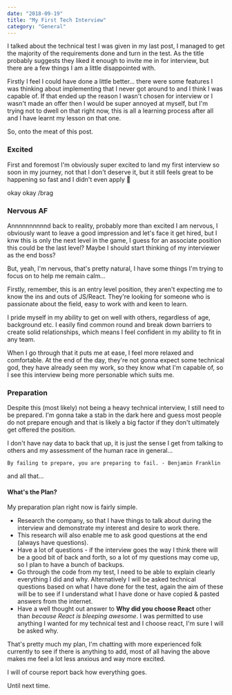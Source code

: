 ```yaml
---
date: "2018-09-19"
title: "My First Tech Interview"
category: "General"
---
```

I talked about the technical test I was given in my last post, I managed to get the majority of the requirements done and turn in the test. As the title probably suggests they liked it enough to invite me in for interview, but there are a few things I am a little disappointed with.

Firstly I feel I could have done a little better... there were some features I was thinking about implementing that I never got around to and I think I was capable of. If that ended up the reason I wasn't chosen for interview or I wasn't made an offer then I would be super annoyed at myself, but I'm trying not to dwell on that right now, this is all a learning process after all and I have learnt my lesson on that one.

So, onto the meat of this post.

### Excited 

First and foremost I'm obviously super excited to land my first interview so soon in my journey, not that I don't deserve it, but it still feels great to be happening so fast and I didn't even apply 🤣

okay okay /brag

### Nervous AF 

Annnnnnnnnnd back to reality, probably more than excited I am nervous, I obviously want to leave a good impression and let's face it get hired, but I knw this is only the next level in the game, I guess for an associate position this could be the last level? Maybe I should start thinking of my interviewer as the end boss?

But, yeah, I'm nervous, that's pretty natural, I have some things I'm trying to focus on to help me remain calm...

Firstly, remember, this is an entry level position, they aren't expecting me to know the ins and outs of JS/React. They're looking for someone who is passionate about the field, easy to work with and keen to learn.

I pride myself in my ability to get on well with others, regardless of age, background etc. I easily find common round and break down barriers to create solid relationships, which means I feel confident in my ability to fit in any team.

When I go through that it puts me at ease, I feel more relaxed and comfortable. At the end of the day, they're not gonna expect some technical god, they have already seen my work, so they know what I'm capable of, so I see this interview being more personable which suits me.

### Preparation 

Despite this (most likely) not being a heavy technical interview, I still need to be prepared. I'm gonna take a stab in the dark here and guess most people do not prepare enough and that is likely a big factor if they don't ultimately get offered the position.

I don't have nay data to back that up, it is just the sense I get from talking to others and my assessment of the human race in general...

```
By failing to prepare, you are preparing to fail. - Benjamin Franklin
```

and all that...

#### What's the Plan? 

My preparation plan right now is fairly simple.

- Research the company, so that I have things to talk about during the interview and demonstrate my interest and desire to work there.
- This research will also enable me to ask good questions at the end (always have questions).
- Have a lot of questions - if the interview goes the way I think there will be a good bit of back and forth, so a lot of my questions may come up, so I plan to have a bunch of backups.
-  Go through the code from my test, I need to be able to explain clearly everything I did and why. Alternatively I will be asked technical questions based on what I have done for the test, again the aim of these will be to see if I understand what I have done or have copied & pasted answers from the internet.
- Have a well thought out answer to **Why did you choose React** other than *because React is bleeping awesome*. I was permitted to use anything I wanted for my technical test and I choose react, I'm sure I will be asked why.

That's pretty much my plan, I'm chatting with more experienced folk currently to see if there is anything to add, most of all having the above makes me feel a lot less anxious and way more excited.

I will of course report back how everything goes.

Until next time.